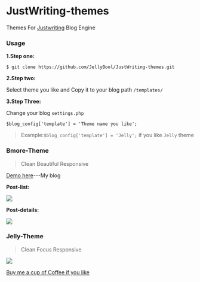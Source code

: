 JustWriting-themes
==================

Themes For [Justwriting](https://github.com/hjue/JustWriting) Blog Engine



### Usage

**1.Step one:**

`$ git clone https://github.com/JellyBool/JustWriting-themes.git`

**2.Step two:**

Select theme you like and Copy it to your blog path `/templates/`

**3.Step Three:**

Change your blog `settings.php` 

`$blog_config['template'] = 'Theme name you like';`

>Example:`$blog_config['template'] = 'Jelly';` if you like `Jelly` theme


### Bmore-Theme

>Clean  Beautiful  Responsive

[Demo here](http://www.jellybool.com/)---My blog

**Post-list:**

![](https://wt-prj.oss.aliyuncs.com/766e22da1e8c467a8af35d90c9185409/5110eefb-6662-46d4-836c-c5ea6f881fbb.png)

**Post-details:**

![](https://wt-prj.oss.aliyuncs.com/766e22da1e8c467a8af35d90c9185409/f8f29ea5-408a-4cf1-a211-7a248ffb015b.png)

### Jelly-Theme

>Clean  Focus  Responsive



![](https://wt-prj.oss.aliyuncs.com/766e22da1e8c467a8af35d90c9185409/b6100bc1-0bee-4cb4-9977-550f58b50f73.png)

[Buy me a cup of Coffee if you like](http://www.jellybool.com/post/coffee)
